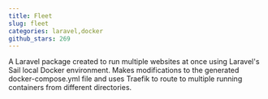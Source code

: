 ```yaml
---
title: Fleet
slug: fleet
categories: laravel,docker
github_stars: 269
---
```


A Laravel package created to run multiple websites at once using Laravel's Sail local Docker environment. Makes modifications to the generated docker-compose.yml file and uses Traefik to route to multiple running containers from different directories.